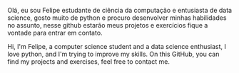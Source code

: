  Olá, eu sou Felipe estudante de ciência da computação e entusiasta de data science, 
gosto muito de python e procuro desenvolver minhas habilidades no assunto, nesse github
estarão meus projetos e exercícios fique a vontade para entrar em contato.

 Hi, I'm Felipe, a computer science student and a data science enthusiast, I love python,
and I'm trying to improve my skills. On this GitHub, you can find my projects and exercises, 
feel free to contact me.
